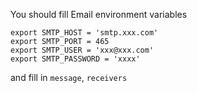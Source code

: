 
You should fill Email environment variables

```
export SMTP_HOST = 'smtp.xxx.com'
export SMTP_PORT = 465
export SMTP_USER = 'xxx@xxx.com'
export SMTP_PASSWORD = 'xxxx'
```

and fill in `message`, `receivers`


